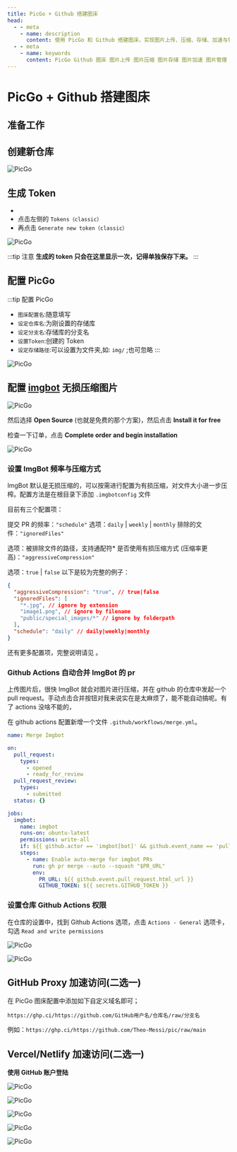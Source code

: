 ```yaml
---
title: PicGo + Github 搭建图床
head:
  - - meta
    - name: description
      content: 使用 PicGo 和 Github 搭建图床，实现图片上传、压缩、存储、加速与管理，提升图床效率与稳定性。
  - - meta
    - name: keywords
      content: PicGo Github 图床 图片上传 图片压缩 图片存储 图片加速 图片管理 工具
---
```


# PicGo + Github 搭建图床

## 准备工作

<Pill name="注册 Github 账号" link="https://github.com/" :icon="{ light: 'skill-icons:github-dark', dark: 'skill-icons:github-light', }" alt="github图标" />
<Pill name="下载 PicGo" link="https://molunerfinn.com/PicGo/" image="https://molunerfinn.com/PicGo/imgs/256x256--icons.png"  alt="picgo图标" />

## 创建新仓库

![PicGo](https://i.theojs.cn/docs/20230902143628.webp '仓库必须是 `public` 的，否则存储的图片不能正常访问。')

## 生成 Token

- <Pill name="生成 Token" link="https://github.com/settings/tokens" icon="oui:token-key"  alt="github token logo" />
- 点击左侧的 `Tokens（classic）`
- 再点击 `Generate new token（classic）`

![PicGo](https://i.theojs.cn/docs/20230902144325.webp '填写`Note`，勾选`repo`，点击生成`Token`')

:::tip 注意
**生成的 token 只会在这里显示一次，记得单独保存下来。**
:::

## 配置 PicGo

:::tip 配置 PicGo

- `图床配置名`:随意填写
- `设定仓库名`:为刚设置的存储库
- `设定分支名`:存储库的分支名
- `设置Token`:创建的 Token
- `设定存储路径`:可以设置为文件夹,如: `img/` ;也可忽略
  :::

![PicGo](https://i.theojs.cn/docs/20230902150820.webp '配置 PicGo')

## 配置 [imgbot](https://github.com/apps/imgbot) 无损压缩图片

![PicGo](https://i.theojs.cn/docs/20240102215655.webp '配置 [imgbot](https://github.com/apps/imgbot) 无损压缩图片')

然后选择 **Open Source** (也就是免费的那个方案)，然后点击 **Install it for free**

检查一下订单，点击 **Complete order and begin installation**

![PicGo](https://i.theojs.cn/docs/20240102215814.webp '确认一下 ImgBot 可以访问的仓库 (默认 All)，以及授予给 ImgBot 的权限，点击 **Install**')

### 设置 ImgBot 频率与压缩方式

ImgBot 默认是无损压缩的，可以按需进行配置为有损压缩，对文件大小进一步压榨。配置方法是在根目录下添加 `.imgbotconfig` 文件

目前有三个配置项：

提交 PR 的频率：`"schedule"`
选项：`daily` | `weekly` | `monthly`
排除的文件：`"ignoredFiles"`

选项：被排除文件的路径，支持通配符\*
是否使用有损压缩方式 (压缩率更高)：`"aggressiveCompression"`

选项：`true` | `false`
以下是较为完整的例子：

```json
{
  "aggressiveCompression": "true", // true|false
  "ignoredFiles": [
    "*.jpg", // ignore by extension
    "image1.png", // ignore by filename
    "public/special_images/*" // ignore by folderpath
  ],
  "schedule": "daily" // daily|weekly|monthly
}
```

还有更多配置项，完整说明请见 <Pill name="官方文档" link="https://imgbot.net/docs/#configuration" image="https://imgbot.net/images/128x128_circle.png"  alt="imgbot图标" />。

### Github Actions 自动合并 ImgBot 的 pr

上传图片后，很快 ImgBot 就会对图片进行压缩，并在 github 的仓库中发起一个 pull request。手动点击合并按钮对我来说实在是太麻烦了，能不能自动搞呢。有了 actions 没啥不能的，

在 github actions 配置新增一个文件 `.github/workflows/merge.yml`。

```yaml
name: Merge Imgbot

on:
  pull_request:
    types:
      - opened
      - ready_for_review
  pull_request_review:
    types:
      - submitted
  status: {}

jobs:
  imgbot:
    name: imgbot
    runs-on: ubuntu-latest
    permissions: write-all
    if: ${{ github.actor == 'imgbot[bot]' && github.event_name == 'pull_request'}}
    steps:
      - name: Enable auto-merge for imgbot PRs
        run: gh pr merge --auto --squash "$PR_URL"
        env:
          PR_URL: ${{ github.event.pull_request.html_url }}
          GITHUB_TOKEN: ${{ secrets.GITHUB_TOKEN }}
```

### 设置仓库 Github Actions 权限

在仓库的设置中，找到 Github Actions 选项，点击 `Actions - General` 选项卡，勾选 `Read and write permissions`

![PicGo](https://i.theojs.cn/docs/20240102223146.webp)

![PicGo](https://i.theojs.cn/docs/20240102223417.webp '设置仓库 Github Actions 权限')

## GitHub Proxy 加速访问(二选一)

在 PicGo 图床配置中添加如下自定义域名即可；

`https://ghp.ci/https://github.com/GitHub用户名/仓库名/raw/分支名`

例如：`https://ghp.ci/https://github.com/Theo-Messi/pic/raw/main`

## Vercel/Netlify 加速访问(二选一)

**使用 GitHub 账户登陆** <Pill name="Vercel" link="https://vercel.com/" :icon="{ light: 'skill-icons:vercel-dark', dark: 'skill-icons:vercel-light' }" alt="vercel图标" />

![PicGo](https://i.theojs.cn/docs/20240102212030.webp '添加项目')

![PicGo](https://i.theojs.cn/docs/20240102212537.webp '导入图床仓库')

![PicGo](https://i.theojs.cn/docs/20240102212624.webp '部署项目')

![PicGo](https://i.theojs.cn/docs/20240102213512.webp '配置自定义域名')

![PicGo](https://i.theojs.cn/docs/20240102214339.webp '复制域名添加到picgo')
